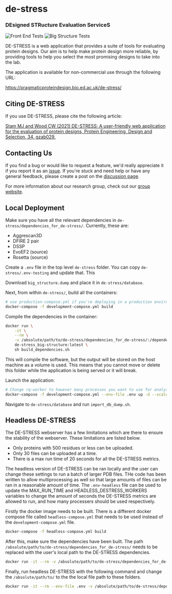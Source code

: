 # de-stress
### DEsigned STRucture Evaluation ServiceS

![Front End Tests](https://github.com/wells-wood-research/de-stress/workflows/Front%20End%20Tests/badge.svg)
![Big Structure Tests](https://github.com/wells-wood-research/de-stress/workflows/Big%20Structure%20Tests/badge.svg)

DE-STRESS is a web application that provides a suite of tools for evaluating protein
designs. Our aim is to help make protein design more reliable, by providing tools to
help you select the most promising designs to take into the lab.

The application is available for non-commercial use through the following URL:

https://pragmaticproteindesign.bio.ed.ac.uk/de-stress/

## Citing DE-STRESS

If you use DE-STRESS, please cite the following article:

[Stam MJ and Wood CW (2021) DE-STRESS: A user-friendly web application for the evaluation of protein designs, Protein Engineering, Design and Selection, 34, gzab029.](https://academic.oup.com/peds/article/doi/10.1093/protein/gzab029/6462357)

## Contacting Us

If you find a bug or would like to request a feature, we'd really appreciate it if you
report it as an [issue](https://github.com/wells-wood-research/de-stress/issues). If
you're stuck and need help or have any general feedback, please create a post on the
[discussion page](https://github.com/wells-wood-research/de-stress/discussions).

For more information about our research group, check out our
[group website](https://www.wellswoodresearchgroup.com).

## Local Deployment

Make sure you have all the relevant dependencies in
`de-stress/dependencies_for_de-stress/`. Currently, these are:

* Aggrescan3D
* DFIRE 2 pair
* DSSP
* EvoEF2 (source)
* Rosetta (source)

Create a `.env` file in the top level `de-stress` folder. You can copy
`de-stress/.env-testing` and update that. This 

Download `big_structure.dump` and place it in `de-stress/database`.

Next, from within `de-stress/`, build all the containers:

```bash
# use production-compose.yml if you're deploying in a production environment
docker-compose -f development-compose.yml build
```

Compile the dependencies in the container:

```bash
docker run \
    -it \
    --rm \
    -v /absolute/path/to/de-stress/dependencies_for_de-stress/:/dependencies_for_de-stress \
    de-stress_big-structure:latest \
    sh build_dependencies.sh
```

This will compile the software, but the output will be stored on the host machine as a
volume is used. This means that you cannot move or delete this folder while the
application is being served or it will break.

Launch the application:

```bash
# Change rq-worker to however many processes you want to use for analysis
docker-compose -f development-compose.yml --env-file .env up -d --scale rq-worker=4
```

Navigate to `de-stress/database` and run `import_db_dump.sh`.

## Headless DE-STRESS

The DE-STRESS webserver has a few limitations which are there to ensure the stability of the webserver. These limitations are listed below. 

* Only proteins with 500 residues or less can be uploaded.
* Only 30 files can be uploaded at a time.
* There is a max run time of 20 seconds for all the DE-STRESS metrics.

The headless version of DE-STRESS can be ran locally and the user can change these settings to run a batch of larger PDB files. THe code has been written to allow multiprocessing as well so that large amounts of files can be ran in a reasonable amount of time. The `.env-headless` file can be used to update the MAX_RUN_TIME and HEADLESS_DESTRESS_WORKERS variables to change the amount of seconds the DE-STRESS metrics are allowed to run, and how many processers should be used respectively. 

Firstly the docker image needs to be built. There is a different docker compose file called `headless-compose.yml` that needs to be used instead of the `development-compose.yml` file.  

```bash 
docker-compose -f headless-compose.yml build
```

After this, make sure the dependencies have been built. The path `/absolute/path/to/de-stress/dependencies_for_de-stress/` needs to be replaced with the user's local path to the DE-STRESS dependencies. 

```bash
docker run -it --rm -v /absolute/path/to/de-stress/dependencies_for_de-stress/:/dependencies_for_de-stress de-stress_big-structure:latest sh build_dependencies.sh
```

Finally, run headless DE-STRESS with the following command and change the `/absolute/path/to/` to the the local file path to these folders. 

```bash
docker run -it --rm --env-file .env -v /absolute/path/to/de-stress/dependencies_for_de-stress/:/dependencies_for_de-stress -v /absolute/path/to/input_path/:/input_path de-stress_big-structure:latest poetry run headless_destress /input_path